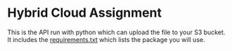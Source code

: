 # Hybrid Cloud Assignment

This is the API run with python which can upload the file to your S3 bucket. It includes the [requirements.txt](./requirements.txt) which lists the package you will use.
